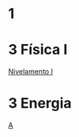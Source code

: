 # 1



# 3 Física I

[Nivelamento I](https://docs.google.com/presentation/d/1DlTu24UM4ep1gmu71fg9DTuNjTPhIkUObHanNg2q_W4/edit?usp=sharing)

# 3 Energia

[A](https://docs.google.com/presentation/d/116s27bDYsSPAdSomEpTD2hH5jFrbS1Sa8tXh8MpJ2I0/edit?usp=sharing)
